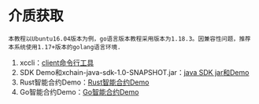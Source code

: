 # 介质获取

    本教程以Ubuntu16.04版本为例，go语言版本教程采用版本为1.18.3。因兼容性问题，推荐本系统使用1.17+版本的golang语言环境.

1. xccli：[client命令行工具](https://gitee.com/xabl/xchain)
2. SDK Demo和xchain-java-sdk-1.0-SNAPSHOT.jar：[java SDK jar和Demo](https://gitee.com/xabl/sdk)
3. Rust智能合约Demo：[Rust智能合约Demo](https://github.com/XAbaiyangdian/xchaindoc/blob/master/source/ApplicationAccess/contract/test.zip)
4. Go智能合约Demo：[Go智能合约Demo](https://github.com/XAbaiyangdian/xchaindoc/blob/master/source/ApplicationAccess/contract/cosmwasm-go.zip)
